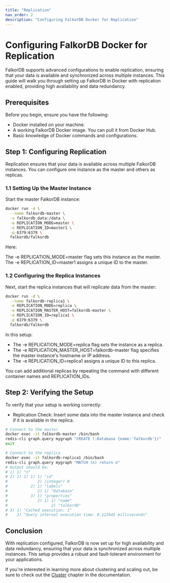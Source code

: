 ```yaml
---
title: "Replication"
nav_order: 2
description: "Configuring FalkorDB Docker for Replication"
---
```


# Configuring FalkorDB Docker for Replication

FalkorDB supports advanced configurations to enable replication, ensuring that your data is available and synchronized across multiple instances. This guide will walk you through setting up FalkorDB in Docker with replication enabled, providing high availability and data redundancy.

## Prerequisites

Before you begin, ensure you have the following:

* Docker installed on your machine.
* A working FalkorDB Docker image. You can pull it from Docker Hub.
* Basic knowledge of Docker commands and configurations.

## Step 1: Configuring Replication

Replication ensures that your data is available across multiple FalkorDB instances. You can configure one instance as the master and others as replicas.

### 1.1 Setting Up the Master Instance

Start the master FalkorDB instance:

```bash
docker run -d \
  --name falkordb-master \
  -v falkordb_data:/data \
  -e REPLICATION_MODE=master \
  -e REPLICATION_ID=master1 \
  -p 6379:6379 \
  falkordb/falkordb
```
Here:

The -e REPLICATION_MODE=master flag sets this instance as the master.
The -e REPLICATION_ID=master1 assigns a unique ID to the master.

### 1.2 Configuring the Replica Instances

Next, start the replica instances that will replicate data from the master:

```bash
docker run -d \
  --name falkordb-replica1 \
  -e REPLICATION_MODE=replica \
  -e REPLICATION_MASTER_HOST=falkordb-master \
  -e REPLICATION_ID=replica1 \
  -p 6379:6379 \
  falkordb/falkordb
```

In this setup:

* The -e REPLICATION_MODE=replica flag sets the instance as a replica.
* The -e REPLICATION_MASTER_HOST=falkordb-master flag specifies the master instance's hostname or IP address.
* The -e REPLICATION_ID=replica1 assigns a unique ID to this replica.

You can add additional replicas by repeating the command with different container names and REPLICATION_IDs.

## Step 2: Verifying the Setup

To verify that your setup is working correctly:

* Replication Check: Insert some data into the master instance and check if it is available in the replica.

```bash
# Connect to the master
docker exec -it falkordb-master /bin/bash
redis-cli graph.query mygraph "CREATE (:Database {name:'falkordb'})"
exit

# Connect to the replica
docker exec -it falkordb-replica1 /bin/bash
redis-cli graph.query mygraph "MATCH (n) return n"
# Output should be:
# 1) 1) "n"
# 2) 1) 1) 1) 1) "id"
#             2) (integer) 0
#          2) 1) "labels"
#             2) 1) "Database"
#          3) 1) "properties"
#             2) 1) 1) "name"
#                   2) "falkordb"
# 3) 1) "Cached execution: 1"
#    2) "Query internal execution time: 0.122645 milliseconds"
```

## Conclusion

With replication configured, FalkorDB is now set up for high availability and data redundancy, ensuring that your data is synchronized across multiple instances. This setup provides a robust and fault-tolerant environment for your applications.

If you're interested in learning more about clustering and scaling out, be sure to check out the [Cluster](/operation/cluster) chapter in the documentation.